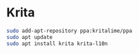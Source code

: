 # Krita


```bash
sudo add-apt-repository ppa:kritalime/ppa
sudo apt update
sudo apt install krita krita-l10n
```